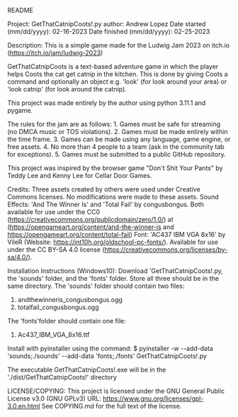 README


Project:
GetThatCatnipCoots!.py
author: Andrew Lopez
Date started (mm/dd/yyyy): 02-16-2023
Date finished (mm/dd/yyyy): 02-25-2023


Description:
This is a simple game made for the Ludwig Jam 2023 on itch.io (https://itch.io/jam/ludwig-2023)

GetThatCatnipCoots is a text-based adventure game in which the player helps Coots the cat get catnip in the kitchen. This is done by giving Coots a command and optionally an object e.g. 'look' (for look around your area) or 'look catnip' (for look around the catnip).

This project was made entirely by the author using python 3.11.1 and pygame.

The rules for the jam are as follows:
    1. Games must be safe for streaming (no DMCA music or TOS violations).
    2. Games must be made entirely within the time frame.
    3. Games can be made using any language, game engine, or free assets.
    4. No more than 4 people to a team (ask in the community tab for exceptions).
    5. Games must be submitted to a public GitHub repository.

This project was inspired by the browser game "Don't Shit Your Pants" by Teddy Lee and Kenny Lee for Cellar Door Games.

Credits:
Three assets created by others were used under Creative Commons licenses. No modifications were made to these assets.
Sound Effects: 'And The Winner Is' and 'Total Fail' by congusbongus. Both available for use under the CC0 (https://creativecommons.org/publicdomain/zero/1.0/) at (https://opengameart.org/content/and-the-winner-is and https://opengameart.org/content/total-fail)
Font: 'AC437 IBM VGA 8x16' by VileR (Website: https://int10h.org/oldschool-pc-fonts/). Available for use under the CC BY-SA 4.0 license (https://creativecommons.org/licenses/by-sa/4.0/).


Installation Instructions (Windows10): 
Download 'GetThatCatnipCoots!.py, the 'sounds' folder, and the 'fonts' folder. Store all three should be in the same directory.
The 'sounds' folder should contain two files: 
1. andthewinneris_congusbongus.ogg
2. totalfail_congusbongus.ogg

The 'fonts'folder should contain one file:
1. Ac437_IBM_VGA_8x16.ttf

Install with pyinstaller using the command:
$ pyinstaller -w --add-data 'sounds;./sounds' --add-data 'fonts;./fonts' GetThatCatnipCoots!.py

The executable GetThatCatnipCoots!.exe will be in the './dist/GetThatCatnipCoots!' directory

LICENSE/COPYING:
This project is licensed under the GNU General Public License v3.0 (GNU GPLv3) URL: https://www.gnu.org/licenses/gpl-3.0.en.html
See COPYING.md for the full text of the license.